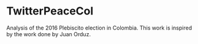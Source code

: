 # TwitterPeaceCol
Analysis of the 2016 Plebiscito election in Colombia. This work is inspired by the work done by Juan Orduz.
